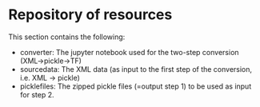 # Repository of resources

This section contains the following:
  * converter: The jupyter notebook used for the two-step conversion (XML->pickle->TF)
  * sourcedata: The XML data (as input to the first step of the conversion, i.e. XML -> pickle)
  * picklefiles: The zipped pickle files (=output step 1) to be used as input for step 2.

